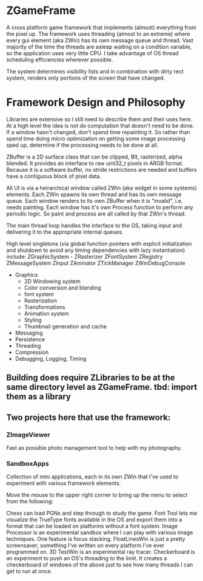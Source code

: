 # ZGameFrame
A cross platform game framework that implements (almost) everything from the pixel up. 
The framework uses threading (almost to an extreme) where every gui element (aka ZWin) has its own message queue and thread. Vast majority of the time the threads are asleep waiting on a condition variable, so the application uses very little CPU. I take advantage of OS thread scheduling efficiencies wherever possible.

The system determines visibility lists and in combination with dirty rect system, renders only portions of the screen that have changed.

# Framework Design and Philosophy
Libraries are extensive so I still need to describe them and their uses here. At a high level the idea is not do computation that doesn't need to be done. If a window hasn't changed, don't spend time repainting it.
So rather than spend time doing micro optimization on getting some image processing sped up, determine if the processing needs to be done at all.

ZBuffer is a 2D surface class that can be clipped, Blt, rasterized, alpha blended. It provides an interface to raw uint32_t pixels in ARGB format. Because it is a software buffer, no stride restrictions are needed and buffers have a contiguous block of pixel data.

All UI is via a heirarchical window called ZWin (aka widget in some systems) elements. Each ZWin spawns its own thread and has its own message queue. Each window renders to its own ZBuffer when it is "invalid", i.e. needs painting. Each window has it's own Process function to perform any periodic logic. So paint and process are all called by that ZWin's thread.

The main thread loop handles the interface to the OS, taking input and delivering it to the appropriate internal queues.

High level singletons (via global function pointers with explicit initialization and shutdown to avoid any timing dependencies with lazy instantiation) include:
ZGraphicSystem - 
ZRasterizer
ZFontSystem
ZRegistry
ZMessageSystem
ZInput
ZAnimator
ZTickManager
ZWinDebugConsole






* Graphics 
  * 2D Windowing system
  * Color conversion and blending
  * font system
  * Rasterization
  * Transformations
  * Animation system
  * Styling
  * Thumbnail generation and cache
* Messaging
* Persistence
* Threading
* Compression
* Debugging, Logging, Timing


## Building does require ZLibraries to be at the same directory level as ZGameFrame. tbd: import them as a library

## Two projects here that use the framework:

### ZImageViewer
Fast as possible photo management tool to help with my photography.

### SandboxApps
Collection of mini applications, each in its own ZWin that I've used to experiment with various framework elements.

Move the mouse to the upper right corner to bring up the menu to select from the following:

Chess can load PGNs and step through to study the game. 
Font Tool lets me visualize the TrueType fonts available in the OS and export them into a format that can be loaded on platforms without a font system.
Image Processor is an experimental sandbox where I can play with various image techniques. One feature is focus stacking.
FloatLinesWin is just a pretty screensaver; something I've written on every platform I've ever programmed on.
3D TestWin is an experimental ray tracer.
Checkerboard is an experiment to push an OS's threading to the limit. It creates a checkerboard of windows of the above just to see how many threads I can get to run at once.

